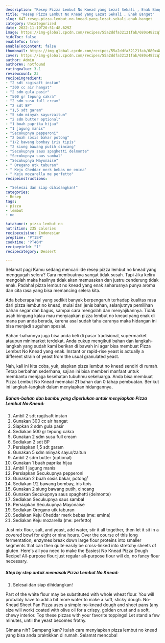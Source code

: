 ```yaml
---
description: "Resep Pizza Lembut No Knead yang Lezat Sekali , Enak Banget"
title: "Resep Pizza Lembut No Knead yang Lezat Sekali , Enak Banget"
slug: 647-resep-pizza-lembut-no-knead-yang-lezat-sekali-enak-banget
category: Uncategorized
date: 2022-11-19T20:51:48.629Z
image: https://img-global.cpcdn.com/recipes/55a2ddfa32121fab/680x482cq70/pizza-lembut-no-knead-foto-resep-utama.jpg
hideToc: false
enableToc: true
enableTocContent: false
thumbnail: https://img-global.cpcdn.com/recipes/55a2ddfa32121fab/680x482cq70/pizza-lembut-no-knead-foto-resep-utama.jpg
cover: https://img-global.cpcdn.com/recipes/55a2ddfa32121fab/680x482cq70/pizza-lembut-no-knead-foto-resep-utama.jpg
author: Admin
authorAv: notfound
ratingvalue: 3.1
reviewcount: 23
recipeingredient:
- "2 sdt ragisaft instan"
- "300 cc air hangat"
- "2 sdm gula pasir"
- "500 gr tepung cakra"
- "2 sdm susu full cream"
- "2 sdt BP"
- "1,5 sdt garam"
- "5 sdm minyak sayurzaitun"
- "2 sdm butter optional"
- "1 buah paprika hijau"
- "1 jagung manis"
- "Secukupnya pepperoni"
- "2 buah sosis bakar potong"
- "1/2 bawang bombay iris tipis"
- "2 siung bawang putih cincang"
- "Secukupnya saus spaghetti delmonte"
- "Secukupnya saus sambal"
- "Secukupnya Mayonaise"
- " Oregano utk taburan"
- " Keju Cheddar merk bebas me emina"
- " Keju mozarella me perfetto"
recipeinstructions:

- "Selesai dan siap dihidangkan!"
categories:
- Resep
tags:
- pizza
- lembut
- no

katakunci: pizza lembut no 
nutrition: 235 calories
recipecuisine: Indonesian
preptime: "PT15M"
cooktime: "PT46M"
recipeyield: "1"
recipecategory: Dessert

---
```



Selamat pagi Kamu sedang mencari ide resep pizza lembut no knead yang menggugah selera? Cara membuatnya sangat tidak susah. Tapi Jika keliru mengolah maka hasilnya tidak akan memuaskan dan justru cenderung tidak enak. Padahal pizza lembut no knead yang enak seharusnya punya aroma dan cita rasa yang bisa memancing selera kita.


Ada beberapa hal yang sedikit banyak berpengaruh terhadap kualitas rasa dari pizza lembut no knead, mulai dari jenis bahan, selanjutnya pemilihan bahan segar dan bagus, sampai cara mengolah dan menyajikannya. Tidak usah bingung kalau mau menyiapkan pizza lembut no knead yang enak di mana pun anda berada, karena asal sudah tahu caranya maka hidangan ini bisa menjadi suguhan spesial.

Bahan-bahannya juga bisa anda beli di pasar tradisional, supermarket ataupun minimarket terdekat. Anda cukup mengikuti bahan dan langkah-langkah yang sudah kami berikan di bawah ini agar bisa membuat Pizza Lembut No Knead yang enak. Instant or rapid-rise yeast is actually a different strain of yeast from the usual granulated yeast.


Nah, kali ini kita coba, yuk, siapkan pizza lembut no knead sendiri di rumah. Tetap berbahan sederhana, sajian ini bisa memberi manfaat untuk membantu menjaga kesehatan tubuhmu sekeluarga. Anda bisa membuat Pizza Lembut No Knead memakai 21 bahan dan 0 tahap pembuatan. Berikut ini langkah-langkah dalam menyiapkan hidangannya.

<!--inarticleads1-->

##### Bahan-bahan dan bumbu yang diperlukan untuk menyiapkan Pizza Lembut No Knead:

1. Ambil 2 sdt ragi/saft instan
1. Gunakan 300 cc air hangat
1. Siapkan 2 sdm gula pasir
1. Sediakan 500 gr tepung cakra
1. Gunakan 2 sdm susu full cream
1. Sediakan 2 sdt BP
1. Persiapkan 1,5 sdt garam
1. Gunakan 5 sdm minyak sayur/zaitun
1. Ambil 2 sdm butter (optional)
1. Gunakan 1 buah paprika hijau
1. Ambil 1 jagung manis
1. Persiapkan Secukupnya pepperoni
1. Gunakan 2 buah sosis bakar, potong²
1. Sediakan 1/2 bawang bombay, iris tipis
1. Gunakan 2 siung bawang putih, cincang
1. Gunakan Secukupnya saus spaghetti (delmonte)
1. Sediakan Secukupnya saus sambal
1. Persiapkan Secukupnya Mayonaise
1. Sediakan  Oregano utk taburan
1. Sediakan  Keju Cheddar merk bebas (me: emina)
1. Sediakan  Keju mozarella (me: perfetto)


Just mix flour, salt, and yeast, add water, stir it all together, then let it sit in a covered bowl for eight or nine hours. Over the course of this long fermentation, enzymes break down large flour proteins into smaller segments that can then quite easily be cross-linked into stretchy sheets of gluten. Here&#39;s all you need to make the Easiest No Knead Pizza Dough Recipe! All-purpose flour:just regular all-purpose flour will do, no fancy flour necessary. 

<!--inarticleads2-->

##### Step by step untuk memasak Pizza Lembut No Knead:


1. Selesai dan siap dihidangkan!

Part of the white flour may be substituted with whole wheat flour. You will probably have to add a bit more water to make a soft, sticky dough. No-Knead Sheet Pan Pizza uses a simple no-knead dough and sheet pans (any size will work) coated with olive oil for a crispy, golden crust and a soft, chewy interior. Top these pizzas with your favorite toppings! Let stand a few minutes, until the yeast becomes frothy. 

Gimana nih? Gampang kan? Itulah cara menyiapkan pizza lembut no knead yang bisa anda praktikkan di rumah. Selamat mencoba!

